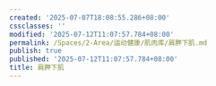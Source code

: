 ```yaml
---
created: '2025-07-07T18:08:55.286+08:00'
cssclasses: ''
modified: '2025-07-12T11:07:57.784+08:00'
permalink: /Spaces/2-Area/运动健康/肌肉库/肩胛下肌.md
publish: true
published: '2025-07-12T11:07:57.784+08:00'
title: 肩胛下肌
---
```

